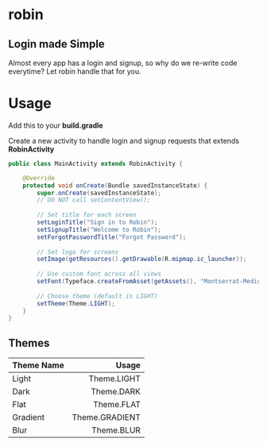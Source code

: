 # robin
## Login made Simple

Almost every app has a login and signup, so why do we re-write code everytime? Let robin handle that for you.

# Usage
Add this to your **build.gradle**

Create a new activity to handle login and signup requests that extends **RobinActivity**
```java
public class MainActivity extends RobinActivity {

	@Override
	protected void onCreate(Bundle savedInstanceState) {
		super.onCreate(savedInstanceState);
		// DO NOT call setContentView();
		
		// Set title for each screen
		setLoginTitle("Sign in to Robin");
		setSignupTitle("Welcome to Robin");
		setForgotPasswordTitle("Forgot Password");
		
		// Set logo for screens
		setImage(getResources().getDrawable(R.mipmap.ic_launcher));
		
		// Use custom font across all views
		setFont(Typeface.createFromAsset(getAssets(), "Montserrat-Medium.ttf"));
		
		// Choose theme (default is LIGHT)
		setTheme(Theme.LIGHT);
    }
}
```

## Themes
| Theme Name | Usage |
| ---------- | -----:|
| Light |  Theme.LIGHT |
| Dark | Theme.DARK |
| Flat | Theme.FLAT |
| Gradient | Theme.GRADIENT |
| Blur | Theme.BLUR |
